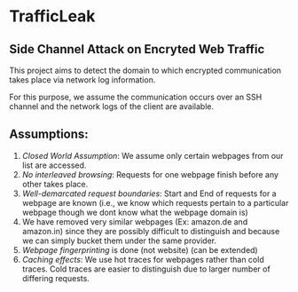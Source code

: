 # TrafficLeak

## Side Channel Attack on Encryted Web Traffic

This project aims to detect the domain to which encrypted communication takes place via network log information. 

For this purpose, we assume the communication occurs over an SSH channel and the network logs of the client are available.

## Assumptions:

1. _Closed World Assumption_: We assume only certain webpages from our list are accessed.
2. _No interleaved browsing_: Requests for one webpage finish before any other takes place.
3. _Well-demarcated request boundaries_: Start and End of requests for a webpage are known (i.e., we know which requests pertain to a particular webpage though we dont know what the webpage domain is)
4. We have removed very similar webpages (Ex: amazon.de and amazon.in) since they are possibly difficult to distinguish and because we can simply bucket them under the same provider.
5. _Webpage fingerprinting_ is done (not website) (can be extended)
6. _Caching effects_: We use hot traces for webpages rather than cold traces. Cold traces are easier to distinguish due to larger number of differing requests.

